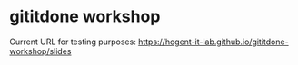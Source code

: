 # gititdone workshop

Current URL for testing purposes: https://hogent-it-lab.github.io/gititdone-workshop/slides

<!-- TO DO: see if we can remove the need to append /slides (the name of the markdown/pdf) at the end of the URL -->